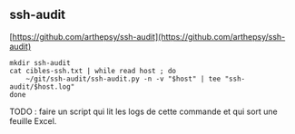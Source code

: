 ## ssh-audit

[https://github.com/arthepsy/ssh-audit](https://github.com/arthepsy/ssh-audit)

```
mkdir ssh-audit
cat cibles-ssh.txt | while read host ; do
    ~/git/ssh-audit/ssh-audit.py -n -v "$host" | tee "ssh-audit/$host.log"
done
```

TODO : faire un script qui lit les logs de cette commande et qui sort une feuille Excel.



